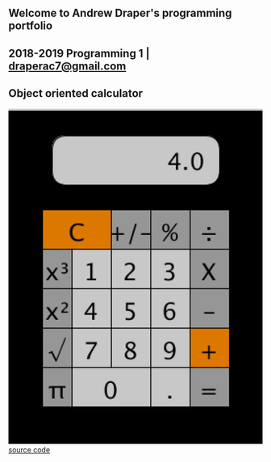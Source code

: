 ## Welcome to Andrew Draper's programming portfolio
## 2018-2019 Programming 1 | draperac7@gmail.com

## Object oriented calculator
![calculator](https://github.com/9656519/Portfolio/blob/master/Calculator/calc01.png)
[source code](https://github.com/9656519/Portfolio/blob/master/CALCULATOR_REAL%205.zip)
